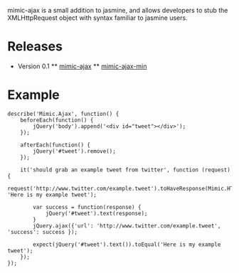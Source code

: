 mimic-ajax is a small addition to jasmine, and allows developers to stub the XMLHttpRequest object with syntax familiar to jasmine users.

Releases
========

* Version 0.1
** [mimic-ajax](https://github.com/azzamallow/mimic-ajax/blob/master/release/mimic.ajax.0.1.js)
** [mimic-ajax-min](https://github.com/azzamallow/mimic-ajax/blob/master/release/mimic.ajax.0.1-min.js)

Example
======

	describe('Mimic.Ajax', function() {
		beforeEach(function() {
			jQuery('body').append('<div id="tweet"></div>');
		});
	
		afterEach(function() {
			jQuery('#tweet').remove();
		});

		it('should grab an example tweet from twitter', function (request) {
			request('http://www.twitter.com/example.tweet').toHaveResponse(Mimic.HTTP.SUCCESS, 'Here is my example tweet');
		
			var success = function(response) {
				jQuery('#tweet').text(response);
			}
			jQuery.ajax({'url': 'http://www.twitter.com/example.tweet', 'success': success });

			expect(jQuery('#tweet').text()).toEqual('Here is my example tweet');
		});	
	});